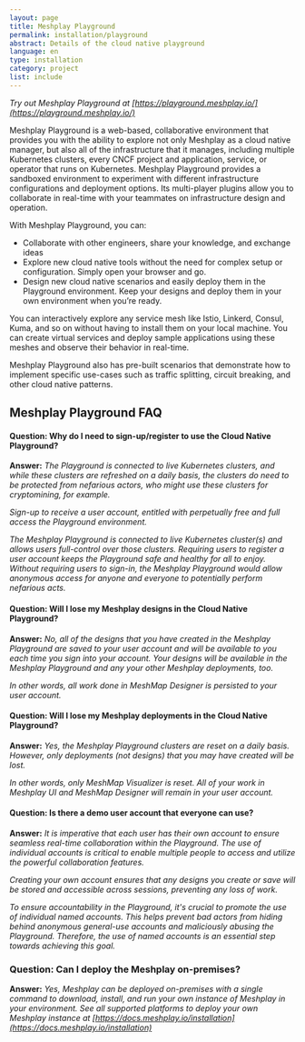 ```yaml
---
layout: page
title: Meshplay Playground
permalink: installation/playground
abstract: Details of the cloud native playground
language: en
type: installation
category: project
list: include
---
```


_Try out Meshplay Playground at [https://playground.meshplay.io/](https://playground.meshplay.io/)_

Meshplay Playground is a web-based, collaborative environment that provides you with the ability to explore not only Meshplay as a cloud native manager, but also all of the infrastructure that it manages, including multiple Kubernetes clusters, every CNCF project and application, service, or operator that runs on Kubernetes. Meshplay Playground provides a sandboxed environment to experiment with different infrastructure configurations and deployment options. Its multi-player plugins allow you to collaborate in real-time with your teammates on infrastructure design and operation.

With Meshplay Playground, you can:

- Collaborate with other engineers, share your knowledge, and exchange ideas
- Explore new cloud native tools without the need for complex setup or configuration. Simply open your browser and go.
- Design new cloud native scenarios and easily deploy them in the Playground environment. Keep your designs and deploy them in your own environment when you’re ready.

You can interactively explore any service mesh like Istio, Linkerd, Consul, Kuma, and so on without having to install them on your local machine. You can create virtual services and deploy sample applications using these meshes and observe their behavior in real-time.

Meshplay Playground also has pre-built scenarios that demonstrate how to implement specific use-cases such as traffic splitting, circuit breaking, and other cloud native patterns.

## Meshplay Playground FAQ
#### Question: Why do I need to sign-up/register to use the Cloud Native Playground?
**Answer:** _The Playground is connected to live Kubernetes clusters, and while these clusters are refreshed on a daily basis, the clusters do need to be protected from nefarious actors, who might use these clusters for cryptomining, for example._

_Sign-up to receive a user account, entitled with perpetually free and full access the Playground environment._

_The Meshplay Playground is connected to live Kubernetes cluster(s) and allows users full-control over those clusters. Requiring users to register a user account keeps the Playground safe and healthy for all to enjoy. Without requiring users to sign-in, the Meshplay Playground would allow anonymous access for anyone and everyone to potentially perform nefarious acts._


#### Question: Will I lose my Meshplay designs in the Cloud Native Playground?
**Answer:** _No, all of the designs that you have created in the Meshplay Playground are saved to your user account and will be available to you each time you sign into your account. Your designs will be available in the Meshplay Playground and any your other Meshplay deployments, too._

_In other words, all work done in MeshMap Designer is persisted to your user account._


#### Question: Will I lose my Meshplay deployments in the Cloud Native Playground?
**Answer:** _Yes, the Meshplay Playground clusters are reset on a daily basis. However, only deployments (not designs) that you may have created will be lost._

_In other words, only MeshMap Visualizer is reset. All of your work in Meshplay UI and MeshMap Designer will remain in your user account._

#### Question: Is there a demo user account that everyone can use? 
**Answer:** _It is imperative that each user has their own account to ensure seamless real-time collaboration within the Playground. The use of individual accounts is critical to enable multiple people to access and utilize the powerful collaboration features._

_Creating your own account ensures that any designs you create or save will be stored and accessible across sessions, preventing any loss of work._

_To ensure accountability in the Playground, it's crucial to promote the use of individual named accounts. This helps prevent bad actors from hiding behind anonymous general-use accounts and maliciously abusing the Playground. Therefore, the use of named accounts is an essential step towards achieving this goal._

### Question: Can I deploy the Meshplay on-premises?
**Answer:** _Yes, Meshplay can be deployed on-premises with a single command to download, install, and run your own instance of Meshplay in your environment. See all supported platforms to deploy your own Meshplay instance at [https://docs.meshplay.io/installation](https://docs.meshplay.io/installation)_
